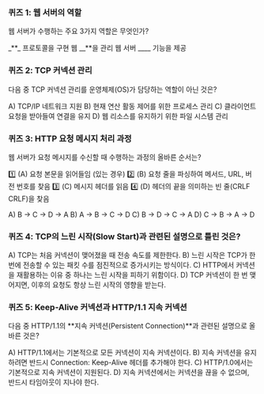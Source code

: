 ### 퀴즈 1: 웹 서버의 역할

웹 서버가 수행하는 주요 3가지 역할은 무엇인가?

\_**\_ 프로토콜을 구현
웹 \_\_**을 관리
웹 서버 \_\_\_\_ 기능을 제공

### 퀴즈 2: TCP 커넥션 관리

다음 중 TCP 커넥션 관리를 운영체제(OS)가 담당하는 역할이 아닌 것은?

A) TCP/IP 네트워크 지원
B) 현재 연산 활동 제어를 위한 프로세스 관리
C) 클라이언트 요청을 받아들여 연결을 유지
D) 웹 리소스를 유지하기 위한 파일 시스템 관리

### 퀴즈 3: HTTP 요청 메시지 처리 과정

웹 서버가 요청 메시지를 수신할 때 수행하는 과정의 올바른 순서는?

1️⃣ (A) 요청 본문을 읽어들임 (있는 경우)
2️⃣ (B) 요청 줄을 파싱하여 메서드, URL, 버전 번호를 찾음
3️⃣ (C) 메시지 헤더를 읽음
4️⃣ (D) 헤더의 끝을 의미하는 빈 줄(CRLF CRLF)을 찾음

A) B → C → D → A
B) A → B → C → D
C) B → D → C → A
D) C → B → A → D

### 퀴즈 4: TCP의 느린 시작(Slow Start)과 관련된 설명으로 틀린 것은?

A) TCP는 처음 커넥션이 맺어졌을 때 전송 속도를 제한한다.
B) 느린 시작은 TCP가 한번에 전송할 수 있는 패킷 수를 점진적으로 증가시키는 방식이다.
C) HTTP에서 커넥션을 재활용하는 이유 중 하나는 느린 시작을 피하기 위함이다.
D) TCP 커넥션이 한 번 맺어지면, 이후의 요청도 항상 느린 시작의 영향을 받는다.

### 퀴즈 5: Keep-Alive 커넥션과 HTTP/1.1 지속 커넥션

다음 중 HTTP/1.1의 **지속 커넥션(Persistent Connection)**과 관련된 설명으로 올바른 것은?

A) HTTP/1.1에서는 기본적으로 모든 커넥션이 지속 커넥션이다.
B) 지속 커넥션을 유지하려면 반드시 Connection: Keep-Alive 헤더를 추가해야 한다.
C) HTTP/1.0에서는 기본적으로 지속 커넥션이 지원된다.
D) 지속 커넥션에서는 커넥션을 끊을 수 없으며, 반드시 타임아웃이 지나야 한다.
